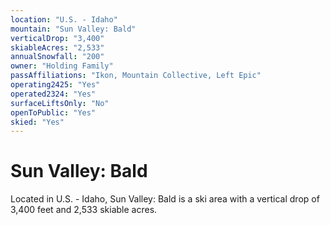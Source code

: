 ```yaml
---
location: "U.S. - Idaho"
mountain: "Sun Valley: Bald"
verticalDrop: "3,400"
skiableAcres: "2,533"
annualSnowfall: "200"
owner: "Holding Family"
passAffiliations: "Ikon, Mountain Collective, Left Epic"
operating2425: "Yes"
operated2324: "Yes"
surfaceLiftsOnly: "No"
openToPublic: "Yes"
skied: "Yes"
---
```


# Sun Valley: Bald

Located in U.S. - Idaho, Sun Valley: Bald is a ski area with a vertical drop of 3,400 feet and 2,533 skiable acres.